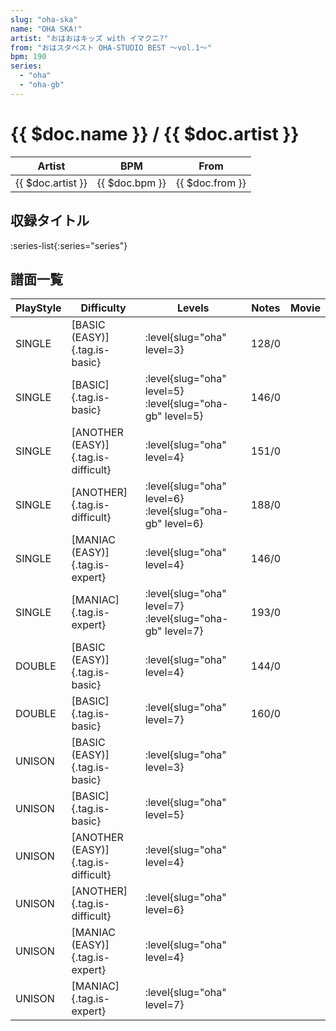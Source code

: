 ```yaml
---
slug: "oha-ska"
name: "OHA SKA!"
artist: "おはおはキッズ with イマクニ?"
from: "おはスタベスト OHA-STUDIO BEST ～vol.1～"
bpm: 190
series:
  - "oha"
  - "oha-gb"
---
```


# {{ $doc.name }} / {{ $doc.artist }}

|Artist|BPM|From|
|------|---|----|
|{{ $doc.artist }}|{{ $doc.bpm }}|{{ $doc.from }}|

## 収録タイトル

:series-list{:series="series"}

## 譜面一覧

|PlayStyle|Difficulty|Levels|Notes|Movie|
|---------|----------|------|-----|-----|
|SINGLE|[BASIC (EASY)]{.tag.is-basic}|<div class="field is-grouped is-grouped-multiline"> :level{slug="oha" level=3}</div>|128/0||
|SINGLE|[BASIC]{.tag.is-basic}|<div class="field is-grouped is-grouped-multiline"> :level{slug="oha" level=5} :level{slug="oha-gb" level=5}</div>|146/0||
|SINGLE|[ANOTHER (EASY)]{.tag.is-difficult}|<div class="field is-grouped is-grouped-multiline"> :level{slug="oha" level=4}</div>|151/0||
|SINGLE|[ANOTHER]{.tag.is-difficult}|<div class="field is-grouped is-grouped-multiline"> :level{slug="oha" level=6} :level{slug="oha-gb" level=6}</div>|188/0||
|SINGLE|[MANIAC (EASY)]{.tag.is-expert}|<div class="field is-grouped is-grouped-multiline"> :level{slug="oha" level=4}</div>|146/0||
|SINGLE|[MANIAC]{.tag.is-expert}|<div class="field is-grouped is-grouped-multiline"> :level{slug="oha" level=7} :level{slug="oha-gb" level=7}</div>|193/0||
|DOUBLE|[BASIC (EASY)]{.tag.is-basic}|<div class="field is-grouped is-grouped-multiline"> :level{slug="oha" level=4}</div>|144/0||
|DOUBLE|[BASIC]{.tag.is-basic}|<div class="field is-grouped is-grouped-multiline"> :level{slug="oha" level=7}</div>|160/0||
|UNISON|[BASIC (EASY)]{.tag.is-basic}|<div class="field is-grouped is-grouped-multiline"> :level{slug="oha" level=3}</div>|||
|UNISON|[BASIC]{.tag.is-basic}|<div class="field is-grouped is-grouped-multiline"> :level{slug="oha" level=5}</div>|||
|UNISON|[ANOTHER (EASY)]{.tag.is-difficult}|<div class="field is-grouped is-grouped-multiline"> :level{slug="oha" level=4}</div>|||
|UNISON|[ANOTHER]{.tag.is-difficult}|<div class="field is-grouped is-grouped-multiline"> :level{slug="oha" level=6}</div>|||
|UNISON|[MANIAC (EASY)]{.tag.is-expert}|<div class="field is-grouped is-grouped-multiline"> :level{slug="oha" level=4}</div>|||
|UNISON|[MANIAC]{.tag.is-expert}|<div class="field is-grouped is-grouped-multiline"> :level{slug="oha" level=7}</div>|||
